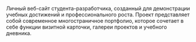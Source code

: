 Личный веб-сайт студента-разработчика, созданный для демонстрации учебных достижений и профессионального роста. Проект представляет собой современное многостраничное портфолио, которое сочетает в себе функции визитной карточки, галереи проектов и учебного дневника.
